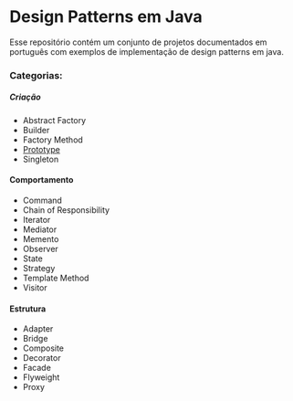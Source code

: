 # Design Patterns em Java
Esse repositório contém um conjunto de projetos documentados em português com exemplos de implementação de design patterns em java.

### Categorias:

##### Criação
- Abstract Factory
- Builder
- Factory Method  
- [Prototype](https://github.com/JohnGomez/Design-Patterns/tree/master/Criacionais/prototype)
- Singleton

#### Comportamento
- Command
- Chain of Responsibility
- Iterator
- Mediator
- Memento
- Observer
- State  
- Strategy
- Template Method
- Visitor   

#### Estrutura
- Adapter  
- Bridge
- Composite
- Decorator
- Facade
- Flyweight  
- Proxy

